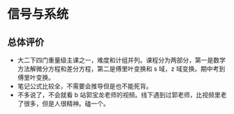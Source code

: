 # 信号与系统

## 总体评价

- 大二下四门重量级主课之一，难度和计组并列。课程分为两部分，第一是数学方法解微分方程和差分方程，第二是傅里叶变换和 s 域，z 域变换。期中考到傅里叶变换。
- 笔记公式比较全，不需要会推导但是也不能死背。
- 不多说了，不会就看 b 站郭宝龙老师的视频。线下遇到过郭老师，比视频里老了很多，但是人很精神。磕一个。
